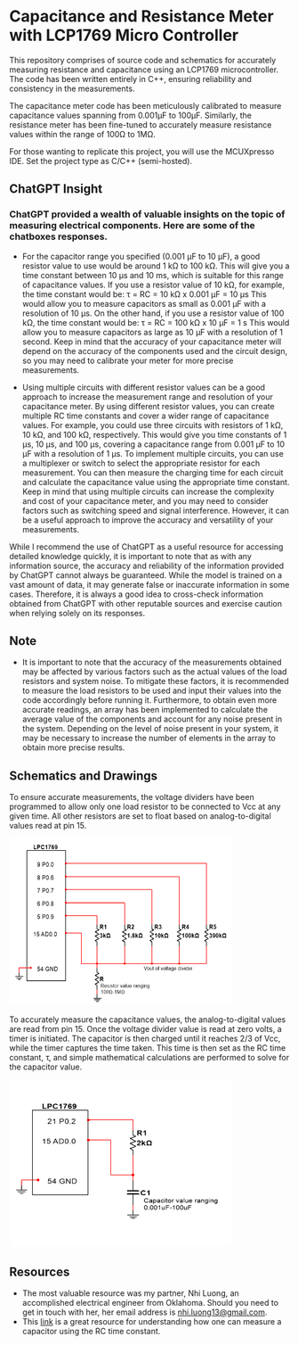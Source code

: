 # Capacitance and Resistance Meter with LCP1769 Micro Controller

This repository comprises of source code and schematics for accurately measuring resistance and capacitance using an LCP1769 microcontroller. The code has been written entirely in C++, ensuring reliability and consistency in the measurements.

The capacitance meter code has been meticulously calibrated to measure capacitance values spanning from 0.001μF to 100μF. Similarly, the resistance meter has been fine-tuned to accurately measure resistance values within the range of 100Ω to 1MΩ.

For those wanting to replicate this project, you will use the MCUXpresso IDE. Set the project type as C/C++ (semi-hosted).

## ChatGPT Insight

### ChatGPT provided a wealth of valuable insights on the topic of measuring electrical components. Here are some of the chatboxes responses.

* For the capacitor range you specified (0.001 μF to 10 μF), a good resistor value to use would be around 1 kΩ to 100 kΩ. 
This will give you a time constant between 10 μs and 10 ms, which is suitable for this range of capacitance values.
If you use a resistor value of 10 kΩ, for example, the time constant would be: τ = RC = 10 kΩ x 0.001 μF = 10 μs
This would allow you to measure capacitors as small as 0.001 μF with a resolution of 10 μs.
On the other hand, if you use a resistor value of 100 kΩ, the time constant would be: τ = RC = 100 kΩ x 10 μF = 1 s
This would allow you to measure capacitors as large as 10 μF with a resolution of 1 second. Keep in mind that the accuracy 
of your capacitance meter will depend on the accuracy of the components used and the circuit design, so you may need to calibrate 
your meter for more precise measurements. 

* Using multiple circuits with different resistor values can be a good approach to increase the measurement range and resolution of 
your capacitance meter. By using different resistor values, you can create multiple RC time constants and cover a wider range of 
capacitance values. For example, you could use three circuits with resistors of 1 kΩ, 10 kΩ, and 100 kΩ, respectively. This would 
give you time constants of 1 μs, 10 μs, and 100 μs, covering a capacitance range from 0.001 μF to 10 μF with a resolution of 1 μs.
To implement multiple circuits, you can use a multiplexer or switch to select the appropriate resistor for each measurement. You can 
then measure the charging time for each circuit and calculate the capacitance value using the appropriate time constant.
Keep in mind that using multiple circuits can increase the complexity and cost of your capacitance meter, and you may need to consider
factors such as switching speed and signal interference. However, it can be a useful approach to improve the accuracy and versatility of 
your measurements.

While I recommend the use of ChatGPT as a useful resource for accessing detailed knowledge quickly, it is important to note that as with any information source, the accuracy and reliability of the information provided by ChatGPT cannot always be guaranteed. While the model is trained on a vast amount of data, it may generate false or inaccurate information in some cases. Therefore, it is always a good idea to cross-check information obtained from ChatGPT with other reputable sources and exercise caution when relying solely on its responses.


## Note
* It is important to note that the accuracy of the measurements obtained may be affected by various factors such as the actual values of the load resistors and system noise. To mitigate these factors, it is recommended to measure the load resistors to be used and input their values into the code accordingly before running it. Furthermore, to obtain even more accurate readings, an array has been implemented to calculate the average value of the components and account for any noise present in the system. Depending on the level of noise present in your system, it may be necessary to increase the number of elements in the array to obtain more precise results.

## Schematics and Drawings
To ensure accurate measurements, the voltage dividers have been programmed to allow only one load resistor to be connected to Vcc at any given time. All other resistors are set to float based on analog-to-digital values read at pin 15.

<img src="thumbnail_image.png" alt="My Image" width="400" height="300">

To accurately measure the capacitance values, the analog-to-digital values are read from pin 15. Once the voltage divider value is read at zero volts, a timer is initiated. The capacitor is then charged until it reaches 2/3 of Vcc, while the timer captures the time taken. This time is then set as the RC time constant, τ, and simple mathematical calculations are performed to solve for the capacitor value.

<img src="thumbnail_image (1).png" alt="My Image" width="400" height="300">

## Resources 

* The most valuable resource was my partner, Nhi Luong, an accomplished electrical engineer from Oklahoma. Should you need to get in touch with her, her email address is nhi.luong13@gmail.com. 
* This [link](https://www.eecs.tufts.edu/~dsculley/tutorial/rc/rc3.html#:~:text=The%20RC%20time%20constant%20is,the%20resistance%20R%2C%20in%20Ohms) is a great resource for understanding how one can measure a capacitor using the RC time constant.
